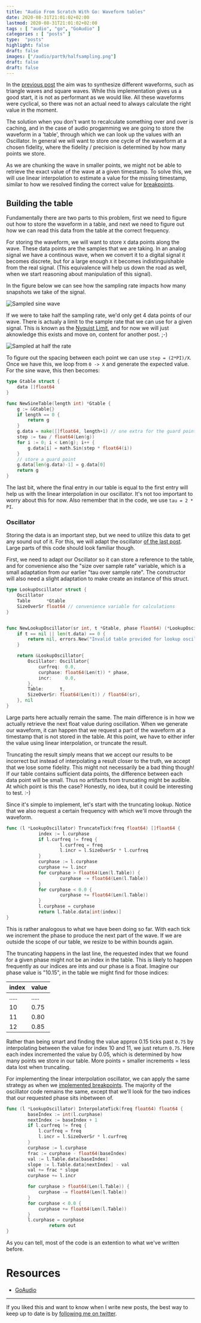 ```yaml
---
title: "Audio From Scratch With Go: Waveform tables"
date: 2020-08-31T21:01:02+02:00
lastmod: 2020-08-31T21:01:02+02:00
tags : [ "audio", "go", "GoAudio" ]
categories : [ "posts" ]
type:  "posts"
highlight: false
draft: false
images: ["/audio/part9/halfsampling.png"]
draft: false
draft: false
---
```


In the [previous post](https://dylanmeeus.github.io/posts/audio-from-scratch-pt8) the aim was to
synthesize different waveforms, such as triangle waves and square waves. While this implementation
gives us a good start, it is not as performant as we would like. All these waveforms were cyclical,
so there was not an actual need to always calculate the right value in the moment.

The solution when you don't want to recalculate something over and over is caching, and in the case
of audio progamming we are going to store the waveform in a 'table', through which we can look up
the values with an Oscillator. In general we will want to store one cycle of the waveform at a
chosen fidelity, where the fidelity / precision is determined by how many points we store. 

As we are chunking the wave in smaller points, we might not be able to retrieve the exact value of
the wave at a given timestamp. To solve this, we will use linear interpolation to estimate a value
for the missing timestamp, similar to how we resolved finding the correct value for
[breakpoints](https://dylanmeeus.github.io/posts/audio-from-scratch-pt5).

## Building the table 

Fundamentally there are two parts to this problem, first we need to figure out how to store the
waveform in a table, and next we need to figure out how we can read this data from the table at the
correct frequency.


For storing the waveform, we will want to store `X` data points along the wave. These data points
are the samples that we are taking. In an analog signal we have a continous wave, when we convert it
to a digital signal it becomes discrete, but for a large enough `X` it becomes indistinguishable
from the real signal. (This equivalence will help us down the road as well, when we start reasoning
about manipulation of this signal).

In the figure below we can see how the sampling rate impacts how many snapshots we take of the
signal. 

![Sampled sine wave](/audio/part9/sampling.png)

If we were to take half the sampling rate, we'd only get 4 data points of our wave.
There is actualy a limit to the sample rate that we can use for a given signal.
This is known as the [Nyquist Limit](https://en.wikipedia.org/wiki/Nyquist_frequency), and for now
we will just aknowledge this exists and move on, content for another post. ;-)

![Sampled at half the rate](/audio/part9/halfsampling.png)

To figure out the spacing between each point we can use `step = (2*PI)/X`. Once we have this, we
loop from `0 -> X` and generate the expected value. For the sine wave, this then becomes:


```go
type Gtable struct {
	data []float64
}

func NewSineTable(length int) *Gtable {
	g := &Gtable{}
	if length == 0 {
		return g
	}
	g.data = make([]float64, length+1) // one extra for the guard point.
	step := tau / float64(Len(g))
	for i := 0; i < Len(g); i++ {
		g.data[i] = math.Sin(step * float64(i))
	}
	// store a guard point
	g.data[len(g.data)-1] = g.data[0]
	return g
}
```

The last bit, where the final entry in our table is equal to the first entry will help us with the
linear interpolation in our oscillator. It's not too important to worry about this for now. Also
remember that in the code, we use `tau = 2 * PI`.


### Oscillator

Storing the data is an important step, but we need to utilize this data to get any sound out of it.
For this, we will adapt the oscillator [of the last
post](https://dylanmeeus.github.io/posts/audio-from-scratch-pt8.md). Large parts of this code should
look familiar though.

First, we need to adapt our Oscillator so it can store a reference to the table, and for convenience
also the "size over sample rate" variable, which is a small adaptation from our earlier "tau over
sample rate". The constructor will also need a slight adaptation to make create an instance of this
struct.

```go
type LookupOscillator struct {
	Oscillator
	Table      *Gtable
	SizeOverSr float64 // convenience variable for calculations
}


func NewLookupOscillator(sr int, t *Gtable, phase float64) (*LookupOscillator, error) {
	if t == nil || len(t.data) == 0 {
		return nil, errors.New("Invalid table provided for lookup oscillator")
	}

	return &LookupOscillator{
		Oscillator: Oscillator{
			curfreq:  0.0,
			curphase: float64(Len(t)) * phase,
			incr:     0.0,
		},
		Table:      t,
		SizeOverSr: float64(Len(t)) / float64(sr),
	}, nil
}
```

Large parts here actually remain the same. The main difference is in how we actually retrieve the
next float value during oscillation. When we generate our waveform, it can happen that we request a
part of the waveform at a timestamp that is not stored in the table. At this point, we have to
either infer the value using linear interpolation, or truncate the result.

Truncating the result simply means that we accept our results to be incorrect but instead of
interpolating a result closer to the truth, we accept that we lose some fidelity. This might not
necessarily be a bad thing though! If our table contains sufficient data points, the difference
between each data point will be small. Thus no artifacts from truncating might be audible. At which
point is this the case? Honestly, no idea, but it could be interesting to test. :-)

Since it's simple to implement, let's start with the truncating lookup. Notice that we also request
a certain frequency with which we'll move through the waveform.

```go
func (l *LookupOscillator) TruncateTick(freq float64) []float64 {
            index := l.curphase
            if l.curfreq != freq {
                    l.curfreq = freq
                    l.incr = l.SizeOverSr * l.curfreq
            }
            curphase := l.curphase
            curphase += l.incr
            for curphase > float64(Len(l.Table)) {
                    curphase -= float64(Len(l.Table))
            }
            for curphase < 0.0 {
                    curphase += float64(Len(l.Table))
            }
            l.curphase = curphase
            return l.Table.data[int(index)]
} 
```

This is rather analogous to what we have been doing so far. With each tick we increment the phase to
produce the next part of the wave. If we are outside the scope of our table, we resize to be within
bounds again. 

The truncating happens in the last line, the requested index that we found for a given phase might
not be an index in the table. This is likely to happen frequently as our indices are ints and our
phase is a float. Imagine our phase value is "10.15", in the table we might find for those indices:

|index|value|
|-----|-----|
|.....|.....|
| 10  | 0.75|
| 11  | 0.80|
| 12  | 0.85|

Rather than being smart and finding the value approx 0.15 ticks past `0.75` by interpolating between the
value for index 10 and 11, we just return `0.75`. Here each index incremented the value by 0.05,
which is determined by how many points we store in our table. More points = smaller increments =
less data lost when truncating.

For implementing the linear interpolation oscillator, we can apply the same strategy as when we
[implemented breakpoints](https://dylanmeeus.github.io/posts/audio-from-scratch-pt5/). The majority
of the oscillator code remains the same, except that we'll look for the two indices that our
requested phase sits inbetween of.

```go
func (l *LookupOscillator) InterpolateTick(freq float64) float64 {
		baseIndex := int(l.curphase)
		nextIndex := baseIndex + 1
		if l.curfreq != freq {
			l.curfreq = freq
			l.incr = l.SizeOverSr * l.curfreq
		}
		curphase := l.curphase
		frac := curphase - float64(baseIndex)
		val := l.Table.data[baseIndex]
		slope := l.Table.data[nextIndex] - val
		val += frac * slope
		curphase += l.incr

		for curphase > float64(Len(l.Table)) {
			curphase -= float64(Len(l.Table))
		}
		for curphase < 0.0 {
			curphase += float64(Len(l.Table))
		}
		l.curphase = curphase
                return out
}
```

As you can tell, most of the code is an extention to what we've written before.

# Resources

- [GoAudio](https://github.com/DylanMeeus/GoAudio)

------

If you liked this and want to know when I write new posts, the best way to keep up to date is by [following me on
twitter](https://twitter.com/DylanMeeus).
